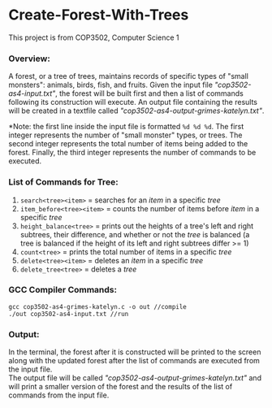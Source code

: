 # **Create-Forest-With-Trees**
This project is from COP3502, Computer Science 1

### Overview:
A forest, or a tree of trees, maintains records of specific types of "small monsters": animals, birds, fish, and fruits. Given the input file _"cop3502-as4-input.txt"_, the forest will be built first and then a list of commands following its construction will execute. An output file containing the results will be created in a textfile called _"cop3502-as4-output-grimes-katelyn.txt"_.  
  
*Note: the first line inside the input file is formatted  `%d %d %d`. The first integer represents the number of "small monster" types, or trees. The second integer represents the total number of items being added to the forest. Finally, the third integer represents the number of commands to be executed.  

### List of Commands for Tree:
1. `search<tree><item>` = searches for an _item_ in a specific _tree_
2. `item_before<tree><item>` = counts the number of items before _item_ in a specific _tree_
3. `height_balance<tree>` = prints out the heights of a tree's left and right subtrees, their difference, and whether or not the _tree_ is balanced (a tree is balanced if the height of its left and right subtrees differ >= 1)
4. `count<tree>` = prints the total number of items in a specific _tree_
5. `delete<tree><item>` = deletes an _item_ in a specific _tree_
6. `delete_tree<tree>` = deletes a _tree_

### GCC Compiler Commands:
```
gcc cop3502-as4-grimes-katelyn.c -o out //compile
./out cop3502-as4-input.txt //run
```

### Output:
In the terminal, the forest after it is constructed will be printed to the screen along with the updated forest after the list of commands are executed from the input file.      
The output file will be called _"cop3502-as4-output-grimes-katelyn.txt"_ and will print a smaller version of the forest and the results of the list of commands from the input file. 
